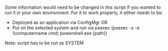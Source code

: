 Some information would need to be changed in this script if you wanted to run it in your own environment.
For it to work properly, it either needs to be:
  - Deployed as an application via ConfigMgr OR
  - Put on the selected system and run via psexec (psexec -s -e \\\computername cmd; powershell.exe [path])

Note: script has to be run as SYSTEM
